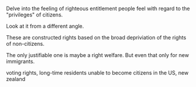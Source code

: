 

Delve into the feeling of righteous entitlement people feel with regard to the "privileges" of citizens.

Look at it from a different angle.

These are constructed rights based on the broad depriviation of the rights of non-citizens.

The only justifiable one is maybe a right welfare. But even that only for new immigrants.

voting rights, long-time residents unable to become citizens in the US, new zealand



